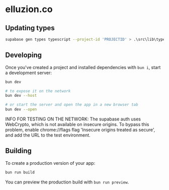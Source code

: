 # elluzion.co

## Updating types

```bash
supabase gen types typescript --project-id 'PROJECTID' > .\src\lib\types\supabase.ts
```

## Developing

Once you've created a project and installed dependencies with `bun i`, start a development server:

```bash
bun dev

# to expose it on the network
bun dev --host

# or start the server and open the app in a new browser tab
bun dev --open
```

INFO FOR TESTING ON THE NETWORK:
The supabase auth uses WebCrypto, which is not available on insecure origins.
To bypass this problem, enable chrome://flags flag 'Insecure origins treated as secure',
and add the URL to the test environment.

## Building

To create a production version of your app:

```bash
bun run build
```

You can preview the production build with `bun run preview`.
